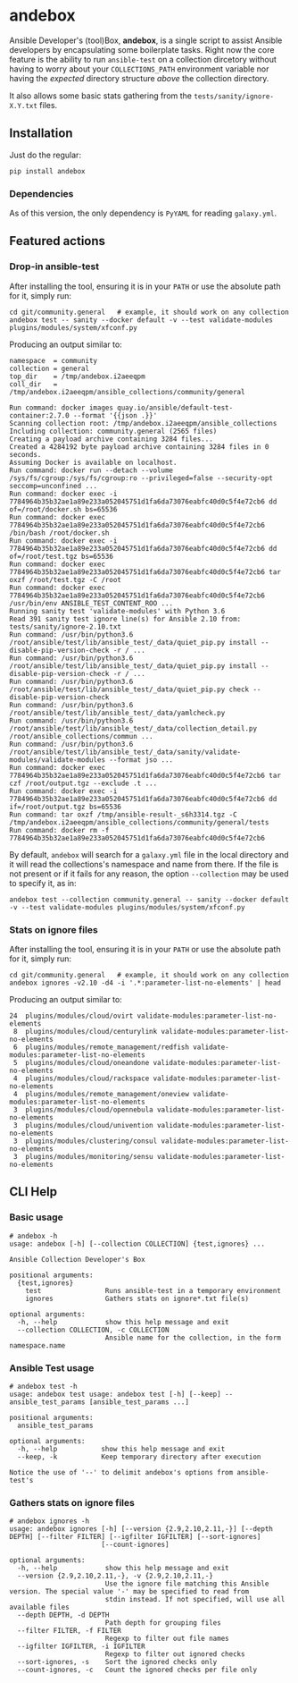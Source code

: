 andebox
=======

Ansible Developer's (tool)Box, **andebox**, is a single script to assist Ansible developers
by encapsulating some boilerplate tasks. Right now the core feature is the ability to run
`ansible-test` on a collection dircetory without having to worry about your `COLLECTIONS_PATH`
environment variable nor having the _expected_ directory structure _above_ the collection 
directory.

It also allows some basic stats gathering from the `tests/sanity/ignore-X.Y.txt` files.

## Installation

Just do the regular:

    pip install andebox

### Dependencies

As of this version, the only dependency is `PyYAML` for reading `galaxy.yml`.

## Featured actions

### Drop-in ansible-test

After installing the tool, ensuring it is in your `PATH` or use the absolute path for it, simply run:

    cd git/community.general   # example, it should work on any collection
    andebox test -- sanity --docker default -v --test validate-modules plugins/modules/system/xfconf.py

Producing an output similar to:

    namespace  = community
    collection = general
    top_dir    = /tmp/andebox.i2aeeqpm
    coll_dir   = /tmp/andebox.i2aeeqpm/ansible_collections/community/general
    
    Run command: docker images quay.io/ansible/default-test-container:2.7.0 --format '{{json .}}'
    Scanning collection root: /tmp/andebox.i2aeeqpm/ansible_collections
    Including collection: community.general (2565 files)
    Creating a payload archive containing 3284 files...
    Created a 4284192 byte payload archive containing 3284 files in 0 seconds.
    Assuming Docker is available on localhost.
    Run command: docker run --detach --volume /sys/fs/cgroup:/sys/fs/cgroup:ro --privileged=false --security-opt seccomp=unconfined ...
    Run command: docker exec -i 7784964b35b32ae1a89e233a052045751d1fa6da73076eabfc40d0c5f4e72cb6 dd of=/root/docker.sh bs=65536
    Run command: docker exec 7784964b35b32ae1a89e233a052045751d1fa6da73076eabfc40d0c5f4e72cb6 /bin/bash /root/docker.sh
    Run command: docker exec -i 7784964b35b32ae1a89e233a052045751d1fa6da73076eabfc40d0c5f4e72cb6 dd of=/root/test.tgz bs=65536
    Run command: docker exec 7784964b35b32ae1a89e233a052045751d1fa6da73076eabfc40d0c5f4e72cb6 tar oxzf /root/test.tgz -C /root
    Run command: docker exec 7784964b35b32ae1a89e233a052045751d1fa6da73076eabfc40d0c5f4e72cb6 /usr/bin/env ANSIBLE_TEST_CONTENT_ROO ...
    Running sanity test 'validate-modules' with Python 3.6
    Read 391 sanity test ignore line(s) for Ansible 2.10 from: tests/sanity/ignore-2.10.txt
    Run command: /usr/bin/python3.6 /root/ansible/test/lib/ansible_test/_data/quiet_pip.py install --disable-pip-version-check -r / ...
    Run command: /usr/bin/python3.6 /root/ansible/test/lib/ansible_test/_data/quiet_pip.py install --disable-pip-version-check -r / ...
    Run command: /usr/bin/python3.6 /root/ansible/test/lib/ansible_test/_data/quiet_pip.py check --disable-pip-version-check
    Run command: /usr/bin/python3.6 /root/ansible/test/lib/ansible_test/_data/yamlcheck.py
    Run command: /usr/bin/python3.6 /root/ansible/test/lib/ansible_test/_data/collection_detail.py /root/ansible_collections/commun ...
    Run command: /usr/bin/python3.6 /root/ansible/test/lib/ansible_test/_data/sanity/validate-modules/validate-modules --format jso ...
    Run command: docker exec 7784964b35b32ae1a89e233a052045751d1fa6da73076eabfc40d0c5f4e72cb6 tar czf /root/output.tgz --exclude .t ...
    Run command: docker exec -i 7784964b35b32ae1a89e233a052045751d1fa6da73076eabfc40d0c5f4e72cb6 dd if=/root/output.tgz bs=65536
    Run command: tar oxzf /tmp/ansible-result-_s6h3314.tgz -C /tmp/andebox.i2aeeqpm/ansible_collections/community/general/tests
    Run command: docker rm -f 7784964b35b32ae1a89e233a052045751d1fa6da73076eabfc40d0c5f4e72cb6

By default, `andebox` will search for a `galaxy.yml` file in the local directory and it will read the collections's
namespace and name from there. If the file is not present or if it fails for any reason, the option `--collection` may
be used to specify it, as in:

    andebox test --collection community.general -- sanity --docker default -v --test validate-modules plugins/modules/system/xfconf.py

### Stats on ignore files

After installing the tool, ensuring it is in your `PATH` or use the absolute path for it, simply run:

    cd git/community.general   # example, it should work on any collection
    andebox ignores -v2.10 -d4 -i '.*:parameter-list-no-elements' | head

Producing an output similar to:

    24  plugins/modules/cloud/ovirt validate-modules:parameter-list-no-elements
     8  plugins/modules/cloud/centurylink validate-modules:parameter-list-no-elements
     6  plugins/modules/remote_management/redfish validate-modules:parameter-list-no-elements
     5  plugins/modules/cloud/oneandone validate-modules:parameter-list-no-elements
     4  plugins/modules/cloud/rackspace validate-modules:parameter-list-no-elements
     4  plugins/modules/remote_management/oneview validate-modules:parameter-list-no-elements
     3  plugins/modules/cloud/opennebula validate-modules:parameter-list-no-elements
     3  plugins/modules/cloud/univention validate-modules:parameter-list-no-elements
     3  plugins/modules/clustering/consul validate-modules:parameter-list-no-elements
     3  plugins/modules/monitoring/sensu validate-modules:parameter-list-no-elements

## CLI Help

### Basic usage
```
# andebox -h
usage: andebox [-h] [--collection COLLECTION] {test,ignores} ...

Ansible Collection Developer's Box

positional arguments:
  {test,ignores}
    test                Runs ansible-test in a temporary environment
    ignores             Gathers stats on ignore*.txt file(s)

optional arguments:
  -h, --help            show this help message and exit
  --collection COLLECTION, -c COLLECTION
                        Ansible name for the collection, in the form namespace.name
```

### Ansible Test usage
```
# andebox test -h
usage: andebox test usage: andebox test [-h] [--keep] -- ansible_test_params [ansible_test_params ...]

positional arguments:
  ansible_test_params

optional arguments:
  -h, --help           show this help message and exit
  --keep, -k           Keep temporary directory after execution

Notice the use of '--' to delimit andebox's options from ansible-test's
```

### Gathers stats on ignore files
```
# andebox ignores -h
usage: andebox ignores [-h] [--version {2.9,2.10,2.11,-}] [--depth DEPTH] [--filter FILTER] [--igfilter IGFILTER] [--sort-ignores]
                       [--count-ignores]

optional arguments:
  -h, --help            show this help message and exit
  --version {2.9,2.10,2.11,-}, -v {2.9,2.10,2.11,-}
                        Use the ignore file matching this Ansible version. The special value '-' may be specified to read from
                        stdin instead. If not specified, will use all available files
  --depth DEPTH, -d DEPTH
                        Path depth for grouping files
  --filter FILTER, -f FILTER
                        Regexp to filter out file names
  --igfilter IGFILTER, -i IGFILTER
                        Regexp to filter out ignored checks
  --sort-ignores, -s    Sort the ignored checks only
  --count-ignores, -c   Count the ignored checks per file only
```

